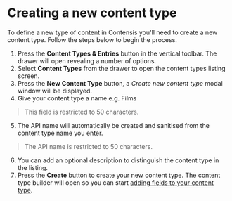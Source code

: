# Creating a new content type

To define a new type of content in Contensis you'll need to create a new content type. Follow the steps below to begin the process.

1. Press the **Content Types & Entries** button in the vertical toolbar. The drawer will open revealing a number of options.
2. Select **Content Types** from the drawer to open the content types listing screen.
3. Press the **New Content Type** button, a *Create new content type* modal window will be displayed.
4. Give your content type a name e.g. Films
> This field is restricted to 50 characters.
5. The API name will automatically be created and sanitised from the content type name you enter.
> The API name is restricted to 50 characters.
6. You can add an optional description to distinguish the content type in the listing.
7. Press the **Create** button to create your new content type. The content type builder will open so you can start [adding fields to your content type](adding-fields-to-a-content-type.md).